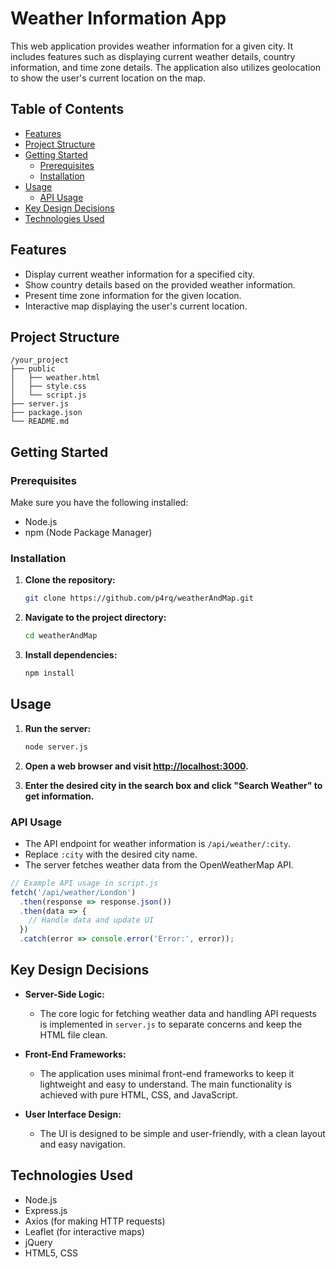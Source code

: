 # Weather Information App

This web application provides weather information for a given city. It includes features such as displaying current weather details, country information, and time zone details. The application also utilizes geolocation to show the user's current location on the map.

## Table of Contents

- [Features](#features)
- [Project Structure](#project-structure)
- [Getting Started](#getting-started)
  - [Prerequisites](#prerequisites)
  - [Installation](#installation)
- [Usage](#usage)
  - [API Usage](#api-usage)
- [Key Design Decisions](#key-design-decisions)
- [Technologies Used](#technologies-used)


## Features

- Display current weather information for a specified city.
- Show country details based on the provided weather information.
- Present time zone information for the given location.
- Interactive map displaying the user's current location.

## Project Structure

```
/your_project
├── public
│   ├── weather.html
│   ├── style.css
│   └── script.js
├── server.js
├── package.json
└── README.md
```

## Getting Started

### Prerequisites

Make sure you have the following installed:

- Node.js
- npm (Node Package Manager)

### Installation

1. **Clone the repository:**

   ```bash
   git clone https://github.com/p4rq/weatherAndMap.git
   ```

2. **Navigate to the project directory:**

   ```bash
   cd weatherAndMap
   ```

3. **Install dependencies:**

   ```bash
   npm install
   ```

## Usage

1. **Run the server:**

   ```bash
   node server.js
   ```

2. **Open a web browser and visit [http://localhost:3000](http://localhost:3000).**

3. **Enter the desired city in the search box and click "Search Weather" to get information.**

### API Usage

- The API endpoint for weather information is `/api/weather/:city`.
- Replace `:city` with the desired city name.
- The server fetches weather data from the OpenWeatherMap API.

```javascript
// Example API usage in script.js
fetch('/api/weather/London')
  .then(response => response.json())
  .then(data => {
    // Handle data and update UI
  })
  .catch(error => console.error('Error:', error));
```

## Key Design Decisions

- **Server-Side Logic:**
  - The core logic for fetching weather data and handling API requests is implemented in `server.js` to separate concerns and keep the HTML file clean.

- **Front-End Frameworks:**
  - The application uses minimal front-end frameworks to keep it lightweight and easy to understand. The main functionality is achieved with pure HTML, CSS, and JavaScript.

- **User Interface Design:**
  - The UI is designed to be simple and user-friendly, with a clean layout and easy navigation.

## Technologies Used

- Node.js
- Express.js
- Axios (for making HTTP requests)
- Leaflet (for interactive maps)
- jQuery
- HTML5, CSS
